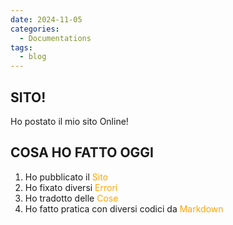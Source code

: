 ```yaml
---
date: 2024-11-05
categories:
  - Documentations
tags:
  - blog
---
```

## SITO!

Ho postato il mio sito Online!


## COSA HO FATTO OGGI

<ol>
  <li>Ho pubblicato il <font color="ORANGE">Sito</font></li>
  <li>Ho fixato diversi <font color="ORANGE">Errori</font></li>
  <li>Ho tradotto delle <font color="ORANGE">Cose</font></li>
  <li>Ho fatto pratica con diversi codici da <font color="ORANGE">Markdown</font></li></li>
</ol>